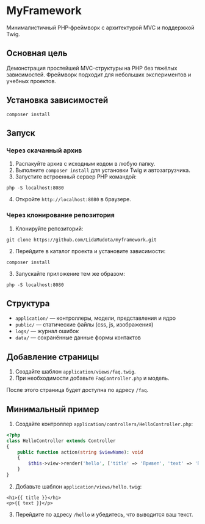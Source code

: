 # MyFramework

Минималистичный PHP‑фреймворк c архитектурой MVC и поддержкой Twig.

## Основная цель

Демонстрация простейшей MVC-структуры на PHP без тяжёлых зависимостей. Фреймворк подходит для небольших экспериментов и учебных проектов.

## Установка зависимостей

```
composer install
```


## Запуск

### Через скачанный архив

1. Распакуйте архив с исходным кодом в любую папку.
2. Выполните `composer install` для установки Twig и автозагрузчика.
3. Запустите встроенный сервер PHP командой:

```
php -S localhost:8080
```

4. Откройте `http://localhost:8080` в браузере.

### Через клонирование репозитория

1. Клонируйте репозиторий:

```
git clone https://github.com/LidaMudota/myframework.git
```

2. Перейдите в каталог проекта и установите зависимости:

```
composer install
```

3. Запускайте приложение тем же образом:

```
php -S localhost:8080
```

## Структура

- `application/` — контроллеры, модели, представления и ядро
- `public/` — статические файлы (css, js, изображения)
- `logs/` — журнал ошибок
- `data/` — сохранённые данные формы контактов

## Добавление страницы

1. Создайте шаблон `application/views/faq.twig`.
2. При необходимости добавьте `FaqController.php` и модель.

После этого страница будет доступна по адресу `/faq`.

## Минимальный пример

1. Создайте контроллер `application/controllers/HelloController.php`:

```php
<?php
class HelloController extends Controller
{
    public function action(string $viewName): void
    {
        $this->view->render('hello', ['title' => 'Привет', 'text' => 'Первая страница']);
    }
}
```

2. Добавьте шаблон `application/views/hello.twig`:

```
<h1>{{ title }}</h1>
<p>{{ text }}</p>
```

3. Перейдите по адресу `/hello` и убедитесь, что выводится ваш текст.